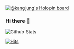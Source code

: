 [![@kangjung's Holopin board](https://holopin.io/api/user/board?user=kangjung)](https://holopin.io/@kangjung)
### Hi there 👋
![Github Stats](https://github-readme-stats.vercel.app/api?username=kangjung&show_icons=true)

[![Hits](https://hits.seeyoufarm.com/api/count/incr/badge.svg?url=https%3A%2F%2Fgithub.com%2Fkangjung&count_bg=%2348A800&title_bg=%2335375F&icon=&icon_color=%23E0E0E0&title=hits&edge_flat=true)](https://hits.seeyoufarm.com)

<!--
**kangjung/kangjung** is a ✨ _special_ ✨ repository because its `README.md` (this file) appears on your GitHub profile.

Here are some ideas to get you started:

- 🔭 I’m currently working on ...
- 🌱 I’m currently learning ...
- 👯 I’m looking to collaborate on ...
- 🤔 I’m looking for help with ...
- 💬 Ask me about ...
- 📫 How to reach me: ...
- 😄 Pronouns: ...
- ⚡ Fun fact: ...
-->
